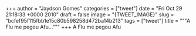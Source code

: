 
+++
author = "Jaydson Gomes"
categories = ["tweet"]
date = "Fri Oct 29 21:18:33 +0000 2010"
draft = false
image = "{TWEET_IMAGE}"
slug = "bcfef95f115fbb1e15c80b598258d472ba14b213"
tags = ["tweet"]
title = """A Flu me pegou Afu..."""
+++
A Flu me pegou Afu
